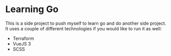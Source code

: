# Learning Go

This is a side project to push myself to learn go and do another side 
project. It uses a couple of different technologies if you would like 
to run it as well:

* Terraform  
* VueJS 3  
* SCSS  